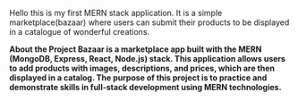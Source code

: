 Hello this is my first MERN stack application. It is a simple marketplace(bazaar) where users can submit their products to be displayed in a catalogue of wonderful creations.

<b>About the Project<b>
Bazaar is a marketplace app built with the MERN (MongoDB, Express, React, Node.js) stack. This application allows users to add products with images, descriptions, and prices, which are then displayed in a catalog. The purpose of this project is to practice and demonstrate skills in full-stack development using MERN technologies.
